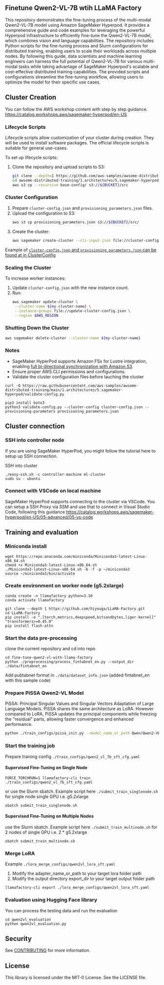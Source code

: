 ## Finetune Qwen2-VL-7B wtih LLaMA Factory

This repository demonstrates the fine-tuning process of the multi-modal Qwen2-VL-7B model using Amazon SageMaker Hyperpod. It provides a comprehensive guide and code examples for leveraging the powerful Hyperpod infrastructure to efficiently fine-tune the Qwen2-VL-7B model, which combines vision and language capabilities. The repository includes Python scripts for the fine-tuning process and Slurm configurations for distributed training, enabling users to scale their workloads across multiple nodes. By following this guide, data scientists and machine learning engineers can harness the full potential of Qwen2-VL-7B for various multi-modal tasks while taking advantage of SageMaker Hyperpod's scalable and cost-effective distributed training capabilities. The provided scripts and configurations streamline the fine-tuning workflow, allowing users to optimize the model for their specific use cases.


## Cluster Creation

You can follow the AWS workshop content with step by step guidance. 
https://catalog.workshops.aws/sagemaker-hyperpod/en-US

### Lifecycle Scripts

Lifecycle scripts allow customization of your cluster during creation. They will be used to install software packages. The official lifecycle scripts is suitable for general use-cases. 

To set up lifecycle scripts:

1. Clone the repository and upload scripts to S3:
   ```bash
   git clone --depth=1 https://github.com/aws-samples/awsome-distributed-training/
   cd awsome-distributed-training/1.architectures/5.sagemaker-hyperpod/LifecycleScripts/
   aws s3 cp --recursive base-config/ s3://${BUCKET}/src
   ```

### Cluster Configuration

1. Prepare `cluster-config.json` and `provisioning_parameters.json` files.
2. Upload the configuration to S3:
   ```bash
   aws s3 cp provisioning_parameters.json s3://${BUCKET}/src/
   ```
3. Create the cluster:
   ```bash
   aws sagemaker create-cluster --cli-input-json file://cluster-config.json --region $AWS_REGION
   ```

Example of [`cluster-config.json` and `provisioning_parameters.json` can be found at  in ClusterConfig](./cluster_config)

 
### Scaling the Cluster

To increase worker instances:

1. Update `cluster-config.json` with the new instance count.
2. Run:
   ```bash
   aws sagemaker update-cluster \
    --cluster-name ${my-cluster-name} \
    --instance-groups file://update-cluster-config.json \
    --region $AWS_REGION
   ```

### Shutting Down the Cluster

```bash
aws sagemaker delete-cluster --cluster-name ${my-cluster-name}
```

### Notes

- SageMaker HyperPod supports Amazon FSx for Lustre integration, enabling [full bi-directional synchronization with Amazon S3](https://aws.amazon.com/blogs/aws/enhanced-amazon-s3-integration-for-amazon-fsx-for-lustre/).
- Ensure proper AWS CLI permissions and configurations. 
- Validate the cluster configuration files before lauching the cluster
```
curl -O https://raw.githubusercontent.com/aws-samples/awsome-distributed-training/main/1.architectures/5.sagemaker-hyperpod/validate-config.py

pip3 install boto3
python3 validate-config.py --cluster-config cluster-config.json --provisioning-parameters provisioning_parameters.json
```

## Cluster connection

### SSH into controller node 
If you are using SageMaker HyperPod, you might follow the tutorial here to setup up SSH connection.

SSH into cluster 
```
./easy-ssh.sh -c controller-machine ml-cluster
sudo su - ubuntu
```
### Connect with VSCode on local machine  
SageMaker HyperPod supports connecting to the cluster via VSCode. You can setup a SSH Proxy via SSM and use that to connect in Visual Studio Code, following this guidance
https://catalog.workshops.aws/sagemaker-hyperpod/en-US/05-advanced/05-vs-code

## Training and evaluation


### Miniconda install 
```
wget https://repo.anaconda.com/miniconda/Miniconda3-latest-Linux-x86_64.sh
chmod +x Miniconda3-latest-Linux-x86_64.sh
./Miniconda3-latest-Linux-x86_64.sh -b -f -p ~/miniconda3
source ~/miniconda3/bin/activate
```

### Create environment on worker node (g5.2xlarge)
```
conda create -n llamafactory python=3.10 
conda activate llamafactory
```
```
git clone --depth 1 https://github.com/hiyouga/LLaMA-Factory.git
cd LLaMA-Factory
pip install -e ".[torch,metrics,deepspeed,bitsandbytes,liger-kernel]" "transformers>=0.45.0"
pip install flash-attn
```

### Start the data pre-processing
clone the current repository and cd into repo 
```
cd fine-tune-qwen2-vl-with-llama-factory
python ./preprocessing/process_fintabnet_en.py --output_dir ./data/fintabnet_en
```

Add pubtabnet format in `./data/dataset_info.json` (added fintabnet_en with this sample code)

### Prepare PiSSA Qwen2-VL Model
PiSSA: Principal Singular Values and Singular Vectors Adaptation of Large Language Models. PiSSA shares the same architecture as LoRA. However compared to LoRA, PiSSA updates the principal components while freezing the "residual" parts, allowing faster convergence and enhanced performance.

```bash
python ./train_configs/pissa_init.py --model_name_or_path Qwen/Qwen2-VL-7B-Instruct --output_dir models/qwen2_vl_7b_pissa_128 --lora_rank 128 --lora_target "^(?\!.*patch_embed).*(?:gate_proj|k_proj|fc2|o_proj|v_proj|up_proj|fc1|proj|down_proj|qkv|q_proj).*"
```

### Start the training job

Prepare training config `./train_configs/qwen2_vl_7b_sft_cfg.yaml`

#### Supervised Fine-Tuning on Single Node

```
FORCE_TORCHRUN=1 llamafactory-cli train ./train_configs/qwen2_vl_7b_sft_cfg.yaml
```

or use the Slurm sbatch. Example script here `./submit_train_singlenode.sh` for single node single GPU i.e. g5.2xlarge 

```
sbatch submit_train_singlenode.sh 
```

####  Supervised Fine-Tuning on Multiple Nodes
use the Slurm sbatch. Example script here `./submit_train_multinode.sh` for 2 nodes of single GPU i.e. 2 * g5.2xlarge 

```
sbatch submit_train_multinode.sh 
```


###  Merge LoRA

Example `./lora_merge_configs/qwen2vl_lora_sft.yaml`

1. Modify the adapter_name_or_path  to your target lora folder path
2. Modify the output directory export_dir  to your target output folder path

```
llamafactory-cli export ./lora_merge_configs/qwen2vl_lora_sft.yaml  
```

###  Evaluation using Hugging Face library 

You can process the testing data and run the evaluation 
```
cd qwen2vl_evaluation
python qwen2vl_evaluation.py
```

## Security

See [CONTRIBUTING](CONTRIBUTING.md#security-issue-notifications) for more information.

## License

This library is licensed under the MIT-0 License. See the LICENSE file.

